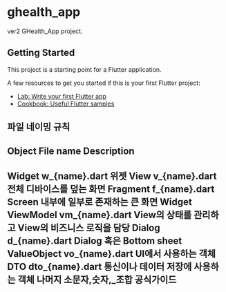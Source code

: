 # ghealth_app

ver2 GHealth_App project.

## Getting Started

This project is a starting point for a Flutter application.

A few resources to get you started if this is your first Flutter project:

- [Lab: Write your first Flutter app](https://docs.flutter.dev/get-started/codelab)
- [Cookbook: Useful Flutter samples](https://docs.flutter.dev/cookbook)

파일 네이밍 규칙
------------------------------------------------------------------
Object       File name         Description
------------------------------------------------------------------
Widget       w_{name}.dart     위젯
View         v_{name}.dart     전체 디바이스를 덮는 화면
Fragment     f_{name}.dart     Screen 내부에 일부로 존재하는 큰 화면 Widget
ViewModel    vm_{name}.dart    View의 상태를 관리하고 View의 비즈니스 로직을 담당
Dialog       d_{name}.dart     Dialog 혹은 Bottom sheet
ValueObject  vo_{name}.dart    UI에서 사용하는 객체
DTO          dto_{name}.dart   통신이나 데이터 저장에 사용하는 객체
나머지         소문자,숫자,_조합     공식가이드
------------------------------------------------------------------
